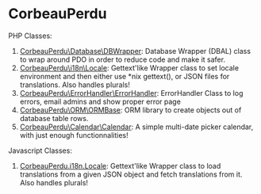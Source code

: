 # CorbeauPerdu
PHP Classes:

<ol>
  <li><a href="https://github.com/ravenlost/PHP_DBWrapper/">CorbeauPerdu\Database\DBWrapper</a>: Database Wrapper (DBAL) class to wrap around PDO in order to reduce code and make it safer.</li>
  <li><a href="https://github.com/ravenlost/PHP_Locale/">CorbeauPerdu\i18n\Locale</a>: Gettext'like Wrapper class to set locale environment and then either use *nix gettext(), or JSON files for translations. Also handles plurals!</li>
  <li><a href="https://github.com/ravenlost/PHP_ErrorHandler/">CorbeauPerdu\ErrorHandler\ErrorHandler</a>: ErrorHandler Class to log errors, email admins and show proper error page</li>
  <li><a href="https://github.com/ravenlost/PHP_ORM/">CorbeauPerdu\ORM\ORMBase</a>: ORM library to create objects out of database table rows.</li>
  <li><a href="https://github.com/ravenlost/PHP_Calendar/">CorbeauPerdu\Calendar\Calendar</a>: A simple multi-date picker calendar, with just enough functionnalities!</li>
</ol>

Javascript Classes:

<ol>
  <li><a href="https://github.com/ravenlost/JS_Locale/">CorbeauPerdu.i18n.Locale</a>: Gettext'like Wrapper class to load translations from a given JSON object and fetch translations from it. Also handles plurals!</li>
</ol>
